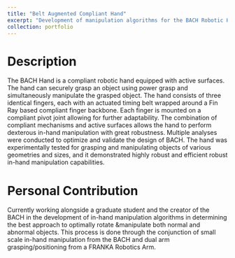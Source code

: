 ```yaml
---
title: "Belt Augmented Compliant Hand"
excerpt: "Development of manipulation algorithms for the BACH Robotic Hand<br/><img src='/images/bach-reference.jpg'>"
collection: portfolio
---
```


Description
=== 
The BACH Hand is a compliant robotic hand equipped with active surfaces. The hand can securely grasp an object using power grasp and simultaneously manipulate the grasped object. The hand consists of three identical fingers, each with an actuated timing belt wrapped around a Fin Ray based compliant finger backbone. Each finger is mounted on a compliant pivot joint allowing for further adaptability. The combination of compliant mechanisms and active surfaces allows the hand to perform dexterous in-hand manipulation with great robustness. Multiple analyses were conducted to optimize and validate the design of BACH. The hand was experimentally tested for grasping and manipulating objects of various geometries and sizes, and it demonstrated highly robust and efficient robust in-hand manipulation capabilities.

Personal Contribution
===
Currently working alongside a graduate student and the creator of the BACH in the development of in-hand manipulation algorithms in determining the best approach to optimally rotate &manipulate both normal and abnormal objects. This process is done through the conjunction of small scale in-hand manipulation from the BACH and dual arm grasping/positioning from a FRANKA Robotics Arm.